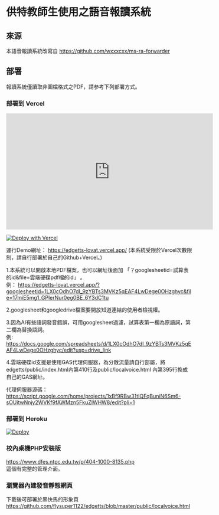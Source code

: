 # 供特教師生使用之語音報讀系統

## 來源

本語音報讀系統改寫自 https://github.com/wxxxcxx/ms-ra-forwarder

## 部署

報讀系統僅讀取非圖檔格式之PDF，請参考下列部署方式。

### 部署到 Vercel
<iframe width="560" height="315" src="https://www.youtube.com/embed/h-Rr_x-fEHk?si=RXXQgq-V-PyUjqZ4" title="YouTube video player" frameborder="0" allow="accelerometer; autoplay; clipboard-write; encrypted-media; gyroscope; picture-in-picture; web-share" referrerpolicy="strict-origin-when-cross-origin" allowfullscreen></iframe>

[![Deploy with Vercel](https://vercel.com/button)](https://vercel.com/new/flysupers-projects/import?s=https%3A%2F%2Fgithub.com%2Fflysuper1122%2Fedgetts&hasTrialAvailable=1&showOptionalTeamCreation=false&project-name=edgetts&framework=other&totalProjects=1&remainingProjects=1)</p>
運行Demo網址： https://edgetts-lovat.vercel.app/ (本系統受限於Vercel次數限制，請自行部署於自己的Github+Vercel。)</p>
1.本系統可以開啟本地PDF檔案，也可以網址後面加  「？googlesheetid=試算表的id&file=雲端硬碟pdf檔的id」 。  <br>
例： https://edgetts-lovat.vercel.app/?googlesheetid=1LX0cOdhO7dI_9zYBTs3MVKz5qEAF4LwDege0OHzghyc&file=17miE5mg1_GPlerNur0eg0BE_6Y3dC1tu </p>
2.googlesheet和googledrive檔案要開放知道連結的使用者檢視權。</p>
3.因為AI有些語詞發音錯誤，可用googlesheet過濾，試算表第一欄為原語詞，第二欄為替換語詞。<br>
例: https://docs.google.com/spreadsheets/d/1LX0cOdhO7dI_9zYBTs3MVKz5qEAF4LwDege0OHzghyc/edit?usp=drive_link </p>
4.雲端硬碟id支援是使用GAS代理伺服器，為分散流量請自行部屬，將edgetts/public/index.html內第410行及public/localvoice.html 內第395行換成自己的GAS網址。</p>
代理伺服器源碼： https://script.google.com/home/projects/1xBf9RBw31tIQFqBuniN6Sm6-sOUitwNnjy2WVKf9fAWMzn5FkuZIWHW8/edit?pli=1
### 部署到 Heroku

[![Deploy](https://www.herokucdn.com/deploy/button.svg)](https://heroku.com/deploy)

### 校內桌機PHP安裝版

https://www.dfes.ntpc.edu.tw/p/404-1000-8135.php<br>
這個有完整的管理介面。

### 瀏覽器內建發音靜態網頁

下載後可部署於黑快馬的形象頁 https://github.com/flysuper1122/edgetts/blob/master/public/localvoice.html



